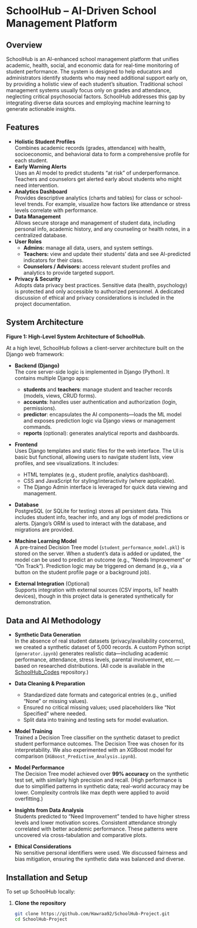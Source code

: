 # SchoolHub – AI-Driven School Management Platform

## Overview
SchoolHub is an AI-enhanced school management platform that unifies academic, health, social, and economic data for real-time monitoring of student performance. The system is designed to help educators and administrators identify students who may need additional support early on, by providing a holistic view of each student’s situation. Traditional school management systems usually focus only on grades and attendance, neglecting critical psychosocial factors. SchoolHub addresses this gap by integrating diverse data sources and employing machine learning to generate actionable insights.

## Features
- **Holistic Student Profiles**  
  Combines academic records (grades, attendance) with health, socioeconomic, and behavioral data to form a comprehensive profile for each student.
- **Early Warning Alerts**  
  Uses an AI model to predict students “at risk” of underperformance. Teachers and counselors get alerted early about students who might need intervention.
- **Analytics Dashboard**  
  Provides descriptive analytics (charts and tables) for class or school-level trends. For example, visualize how factors like attendance or stress levels correlate with performance.
- **Data Management**  
  Allows secure storage and management of student data, including personal info, academic history, and any counseling or health notes, in a centralized database.
- **User Roles**  
  - **Admins:** manage all data, users, and system settings.  
  - **Teachers:** view and update their students’ data and see AI-predicted indicators for their class.  
  - **Counselors / Advisors:** access relevant student profiles and analytics to provide targeted support.
- **Privacy & Security**  
  Adopts data privacy best practices. Sensitive data (health, psychology) is protected and only accessible to authorized personnel. A dedicated discussion of ethical and privacy considerations is included in the project documentation.

## System Architecture
**Figure 1: High-Level System Architecture of SchoolHub.**

At a high level, SchoolHub follows a client-server architecture built on the Django web framework:

- **Backend (Django)**  
  The core server-side logic is implemented in Django (Python). It contains multiple Django apps:  
  - **students** and **teachers**: manage student and teacher records (models, views, CRUD forms).  
  - **accounts**: handles user authentication and authorization (login, permissions).  
  - **predictor**: encapsulates the AI components—loads the ML model and exposes prediction logic via Django views or management commands.  
  - **reports** (optional): generates analytical reports and dashboards.

- **Frontend**  
  Uses Django templates and static files for the web interface. The UI is basic but functional, allowing users to navigate student lists, view profiles, and see visualizations. It includes:  
  - HTML templates (e.g., student profile, analytics dashboard).  
  - CSS and JavaScript for styling/interactivity (where applicable).  
  - The Django Admin interface is leveraged for quick data viewing and management.

- **Database**  
  PostgreSQL (or SQLite for testing) stores all persistent data. This includes student info, teacher info, and any logs of model predictions or alerts. Django’s ORM is used to interact with the database, and migrations are provided.

- **Machine Learning Model**  
  A pre-trained Decision Tree model (`student_performance_model.pkl`) is stored on the server. When a student’s data is added or updated, the model can be used to predict an outcome (e.g., “Needs Improvement” or “On Track”). Prediction logic may be triggered on demand (e.g., via a button on the student profile page or a background job).

- **External Integration** (Optional)  
  Supports integration with external sources (CSV imports, IoT health devices), though in this project data is generated synthetically for demonstration.

## Data and AI Methodology
- **Synthetic Data Generation**  
  In the absence of real student datasets (privacy/availability concerns), we created a synthetic dataset of 5,000 records. A custom Python script (`generator.ipynb`) generates realistic data—including academic performance, attendance, stress levels, parental involvement, etc.—based on researched distributions. (All code is available in the [SchoolHub_Codes](https://github.com/Hawraa92/SchoolHub_Codes) repository.)

- **Data Cleaning & Preparation**  
  - Standardized date formats and categorical entries (e.g., unified “None” or missing values).  
  - Ensured no critical missing values; used placeholders like “Not Specified” where needed.  
  - Split data into training and testing sets for model evaluation.

- **Model Training**  
  Trained a Decision Tree classifier on the synthetic dataset to predict student performance outcomes. The Decision Tree was chosen for its interpretability. We also experimented with an XGBoost model for comparison (`XGBoost_Predictive_Analysis.ipynb`).

- **Model Performance**  
  The Decision Tree model achieved over **99% accuracy** on the synthetic test set, with similarly high precision and recall. (High performance is due to simplified patterns in synthetic data; real-world accuracy may be lower. Complexity controls like max depth were applied to avoid overfitting.)

- **Insights from Data Analysis**  
  Students predicted to “Need Improvement” tended to have higher stress levels and lower motivation scores. Consistent attendance strongly correlated with better academic performance. These patterns were uncovered via cross-tabulation and comparative plots.

- **Ethical Considerations**  
  No sensitive personal identifiers were used. We discussed fairness and bias mitigation, ensuring the synthetic data was balanced and diverse.

## Installation and Setup
To set up SchoolHub locally:

1. **Clone the repository**  
   ```bash
   git clone https://github.com/Hawraa92/SchoolHub-Project.git
   cd SchoolHub-Project
